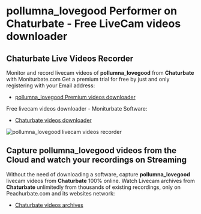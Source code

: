 # pollumna_lovegood Performer on Chaturbate - Free LiveCam videos downloader

## Chaturbate Live Videos Recorder

Monitor and record livecam videos of **pollumna_lovegood** from **Chaturbate** with Moniturbate.com
Get a premium trial for free by just and only registering with your Email address:
* [pollumna_lovegood Premium videos downloader](https://moniturbate.com/request-demo-licence-key.html)

Free livecam videos downloader - Moniturbate Software:
* [Chaturbate videos downloader](https://moniturbate.com/moniturbate-download-software.html)

![pollumna_lovegood livecam videos recorder](https://peachurnet.com/templates/moniturbate-software.png)


## Capture pollumna_lovegood videos from the Cloud and watch your recordings on Streaming

Without the need of downloading a software, capture **pollumna_lovegood** livecam videos from **Chaturbate** 100% online.
Watch Livecam archives from **Chaturbate** unlimitedly from thousands of existing recordings, only on Peachurbate.com and its websites network:
* [Chaturbate videos archives](https://peachurnet.com/)